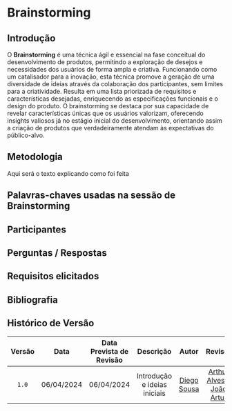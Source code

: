 # Brainstorming

## Introdução

O **Brainstorming** é uma técnica ágil e essencial na fase conceitual do desenvolvimento de produtos, permitindo a exploração de desejos e necessidades dos usuários de forma ampla e criativa. Funcionando como um catalisador para a inovação, esta técnica promove a geração de uma diversidade de ideias através da colaboração dos participantes, sem limites para a criatividade. Resulta em uma lista priorizada de requisitos e características desejadas, enriquecendo as especificações funcionais e o design do produto. O brainstorming se destaca por sua capacidade de revelar características únicas que os usuários valorizam, oferecendo insights valiosos já no estágio inicial do desenvolvimento, orientando assim a criação de produtos que verdadeiramente atendam às expectativas do público-alvo.

## Metodologia
Aqui será o texto explicando como foi feita

## Palavras-chaves usadas na sessão de Brainstorming

## Participantes

## Perguntas / Respostas

## Requisitos elicitados

## <a>Bibliografia</a>

## <a>Histórico de Versão</a>
|Versão|Data|Data Prevista de Revisão|Descrição|Autor|Revisor|
| :------: | :----------: |:-----------: | :-----------: | :---------: |:---------: |
|`1.0`|06/04/2024|06/04/2024| Introdução e ideias iniciais | [Diego Sousa](https://github.com/DiegoSousaLeite)| [Arthur Alves](https://github.com/arthrok) e [João Artur](https://github.com/joao-artl) |